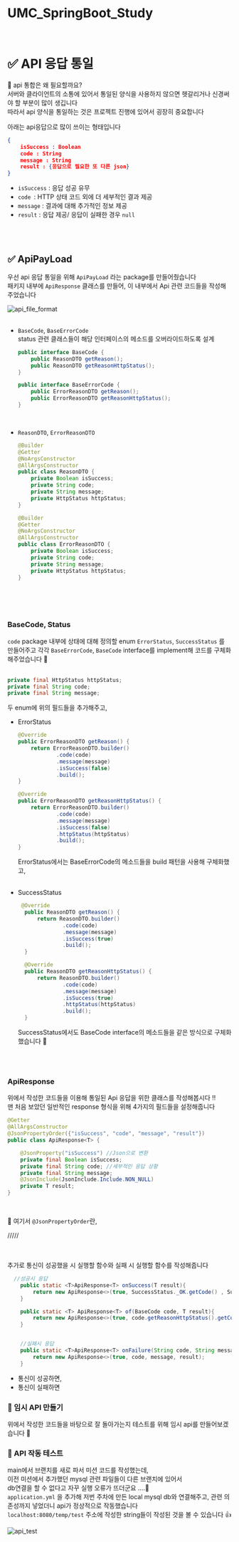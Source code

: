 # UMC_SpringBoot_Study
<br>

# ✅ API 응답 통일
🔎 api 통합은 왜 필요할까요? <br>
서버와 클라이언트의 소통에 있어서 통일된 양식을 사용하지 않으면 헷갈리거나 신경써야 할 부분이 많이 생깁니다<br>
따라서 api 양식을 통일하는 것은 프로젝트 진행에 있어서 굉장히 중요합니다 <br>

아래는 api응답으로 많이 쓰이는 형태입니다 
```json
{
	isSuccess : Boolean
	code : String
	message : String
	result : {응답으로 필요한 또 다른 json}
}
```
- `isSuccess` : 응답 성공 유무
- `code `: HTTP 상태 코드 외에 더 세부적인 결과 제공
- `message` : 결과에 대해 추가적인 정보 제공
- `result` : 응답 제공/ 응답이 실패한 경우 `null`

<br><br>

## ✅ ApiPayLoad
우선 api 응답 통일을 위해 `ApiPayLoad` 라는 package를 만들어줬습니다 <br>
패키지 내부에 `ApiResponse` 클래스를 만들어, 이 내부에서 Api 관련 코드들을 작성해주었습니다 <br>

![api_file_format](../Image/Chapter8/api_file_format.png) <br><br>
- `BaseCode`, `BaseErrorCode` <br>
   status 관련 클래스들이 해당 인터페이스의 메소드를 오버라이드하도록 설계
    ```java
    public interface BaseCode {
        public ReasonDTO getReason();
        public ReasonDTO getReasonHttpStatus();
    }
    ```

    ```java
    public interface BaseErrorCode {
        public ErrorReasonDTO getReason();
        public ErrorReasonDTO getReasonHttpStatus();
    }
    ```
<br>

- `ReasonDTO`, `ErrorReasonDTO`
    ```java
    @Builder
    @Getter
    @NoArgsConstructor
    @AllArgsConstructor
    public class ReasonDTO {
        private Boolean isSuccess;
        private String code;
        private String message;
        private HttpStatus httpStatus;
    }
    ```

    ```java
    @Builder
    @Getter
    @NoArgsConstructor
    @AllArgsConstructor
    public class ErrorReasonDTO {
        private Boolean isSuccess;
        private String code;
        private String message;
        private HttpStatus httpStatus;
    }
    ``` 
    <br><br><br>

### BaseCode, Status
`code` package 내부에 상태에 대해 정의할 enum `ErrorStatus`, `SuccessStatus` 를 만들어주고 각각 `BaseErrorCode`, `BaseCode` interface를 implement해 코드를 구체화 해주었습니다 🙂<br><br>

```java
private final HttpStatus httpStatus;
private final String code;
private final String message;
```
두 enum에 위의 필드들을 추가해주고, 

- ErrorStatus
    ```java
    @Override
    public ErrorReasonDTO getReason() {
        return ErrorReasonDTO.builder()
                .code(code)
                .message(message)
                .isSuccess(false)
                .build();
    }

    @Override
    public ErrorReasonDTO getReasonHttpStatus() {
        return ErrorReasonDTO.builder()
                .code(code)
                .message(message)
                .isSuccess(false)
                .httpStatus(httpStatus)
                .build();
    }
    ```
    ErrorStatus에서는 BaseErrorCode의 메소드들을 build 패턴을 사용해 구체화했고, <br><br>

- SuccessStatus
  ```java
   @Override
    public ReasonDTO getReason() {
        return ReasonDTO.builder()
                .code(code)
                .message(message)
                .isSuccess(true)
                .build();
    }

    @Override
    public ReasonDTO getReasonHttpStatus() {
        return ReasonDTO.builder()
                .code(code)
                .message(message)
                .isSuccess(true)
                .httpStatus(httpStatus)
                .build();
    }
  ```
  SuccessStatus에서도 BaseCode interface의 메소드들을 같은 방식으로 구체화했습니다 🤩

<br><br>


### ApiResponse
위에서 작성한 코드들을 이용해 통일된 Api 응답을 위한 클래스를 작성해봅시다 ‼️ <br>
맨 처음 보았던 일반적인 response 형식을 위해 4가지의 필드들을 설정해줍니다
```java
@Getter
@AllArgsConstructor
@JsonPropertyOrder({"isSuccess", "code", "message", "result"})
public class ApiResponse<T> {

    @JsonProperty("isSuccess") //Json으로 변환
    private final Boolean isSuccess;
    private final String code; //세부적인 응답 상황
    private final String message;
    @JsonInclude(JsonInclude.Include.NON_NULL)
    private T result;
}
```
<br>

🔎 여기서 `@JsonPropertyOrder`란, 

/////
<br><br><br>


추가로 통신이 성공했을 시 실행할 함수와 실패 시 실행할 함수를 작성해줍니다 <br>
```java
  //성공시 응답
    public static <T>ApiResponse<T> onSuccess(T result){
        return new ApiResponse<>(true, SuccessStatus._OK.getCode() , SuccessStatus._OK.getMessage(), result);
    }

    public static <T> ApiResponse<T> of(BaseCode code, T result){
        return new ApiResponse<>(true, code.getReasonHttpStatus().getCode() , code.getReasonHttpStatus().getMessage(), result);
    }


    //실패시 응답
    public static <T>ApiResponse<T> onFailure(String code, String message, T result){
        return new ApiResponse<>(true, code, message, result);
    }
```

- 통신이 성공하면,
- 통신이 실패하면





### 💫 임시 API 만들기
위에서 작성한 코드들을 바탕으로 잘 돌아가는지 테스트를 위해 임시 api를 만들어보겠습니다 🤩









### 💫 API 작동 테스트

main에서 브랜치를 새로 파서 미션 코드를 작성했는데, <br>
이전 미션에서 추가했던 mysql 관련 파일들이 다른 브랜치에 있어서 <br>
db연결을 할 수 없다고 자꾸 실행 오류가 뜨더군요 ....🥲 <br>
`application.yml` 을 추가해 저번 주차에 만든 local mysql db와 연결해주고, 관련 의존성까지 넣었더니 api가 정상적으로 작동했습니다 <br>
`localhost:8080/temp/test` 주소에 작성한 string들이 작성된 것을 볼 수 있습니다 👍 <br>

![api_test](../Image/Chapter8/api_test.png) <br><br>






